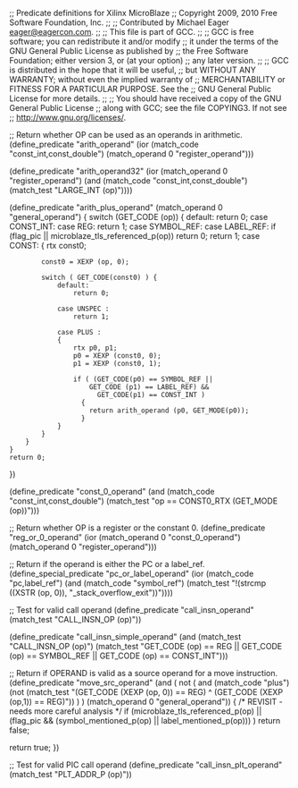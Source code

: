 ;; Predicate definitions for Xilinx MicroBlaze
;; Copyright 2009, 2010 Free Software Foundation, Inc.
;;
;; Contributed by Michael Eager <eager@eagercon.com>.
;;
;; This file is part of GCC.
;;
;; GCC is free software; you can redistribute it and/or modify
;; it under the terms of the GNU General Public License as published by
;; the Free Software Foundation; either version 3, or (at your option)
;; any later version.
;;
;; GCC is distributed in the hope that it will be useful,
;; but WITHOUT ANY WARRANTY; without even the implied warranty of
;; MERCHANTABILITY or FITNESS FOR A PARTICULAR PURPOSE.  See the
;; GNU General Public License for more details.
;;
;; You should have received a copy of the GNU General Public License
;; along with GCC; see the file COPYING3.  If not see
;; <http://www.gnu.org/licenses/>.  


;; Return whether OP can be used as an operands in arithmetic.
(define_predicate "arith_operand"
  (ior (match_code "const_int,const_double")
       (match_operand 0 "register_operand")))

(define_predicate "arith_operand32"
  (ior (match_operand 0 "register_operand")
       (and (match_code "const_int,const_double")
	    (match_test "LARGE_INT (op)"))))

(define_predicate "arith_plus_operand"
 (match_operand 0 "general_operand")
{
	switch (GET_CODE (op)) {
		default:
			return 0;
		case CONST_INT:
		case REG:
			return 1;
		case SYMBOL_REF:
		case LABEL_REF:
			if (flag_pic || microblaze_tls_referenced_p(op))
				return 0;
			return 1;
		case CONST:
		{
			rtx const0;

			const0 = XEXP (op, 0);

			switch ( GET_CODE(const0) ) {
				default:
					return 0;

				case UNSPEC :
					return 1;

				case PLUS :
				{
					rtx p0, p1;
					p0 = XEXP (const0, 0);
					p1 = XEXP (const0, 1);

					if ( (GET_CODE(p0) == SYMBOL_REF ||
						GET_CODE (p1) == LABEL_REF) &&
					      GET_CODE(p1) == CONST_INT )
					  {
						return arith_operand (p0, GET_MODE(p0));
					  }
				}
			}
		}
	}
	return 0;
})

(define_predicate "const_0_operand"
  (and (match_code "const_int,const_double")
       (match_test "op == CONST0_RTX (GET_MODE (op))")))

;; Return whether OP is a register or the constant 0.
(define_predicate "reg_or_0_operand"
  (ior (match_operand 0 "const_0_operand")
       (match_operand 0 "register_operand")))

;;  Return if the operand is either the PC or a label_ref.  
(define_special_predicate "pc_or_label_operand"
  (ior (match_code "pc,label_ref")
       (and (match_code "symbol_ref")
            (match_test "!(strcmp ((XSTR (op, 0)), \"_stack_overflow_exit\"))"))))

;; Test for valid call operand
(define_predicate "call_insn_operand"
  (match_test "CALL_INSN_OP (op)"))

(define_predicate "call_insn_simple_operand"
  (and (match_test "CALL_INSN_OP (op)")
       (match_test "GET_CODE (op) == REG || GET_CODE (op) == SYMBOL_REF || GET_CODE (op) == CONST_INT")))

;; Return if OPERAND is valid as a source operand for a move instruction.
(define_predicate "move_src_operand"
  (and (
     not (
       and (match_code "plus")
           (not (match_test "(GET_CODE (XEXP (op, 0)) == REG) ^ (GET_CODE (XEXP (op,1)) == REG)"))
	 )
       )
       (match_operand 0 "general_operand"))
{
  /* REVISIT - needs more careful analysis */
  if (microblaze_tls_referenced_p(op) ||
      (flag_pic && (symbol_mentioned_p(op) || label_mentioned_p(op))) ) 
    return false;

  return true;
})

;; Test for valid PIC call operand
(define_predicate "call_insn_plt_operand"
  (match_test "PLT_ADDR_P (op)"))
